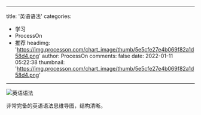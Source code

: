 
---
title: '英语语法'
categories: 
 - 学习
 - ProcessOn
 - 推荐
headimg: 'https://img.processon.com/chart_image/thumb/5e5cfe27e4b069f82a1d58d4.png'
author: ProcessOn
comments: false
date: 2022-01-11 05:22:38
thumbnail: 'https://img.processon.com/chart_image/thumb/5e5cfe27e4b069f82a1d58d4.png'
---

<div>   
<img class="thumb" alt="英语语法" src="https://img.processon.com/chart_image/thumb/5e5cfe27e4b069f82a1d58d4.png" referrerpolicy="no-referrer">
<p>非常完备的英语语法思维导图，结构清晰。</p>  
</div>
            
